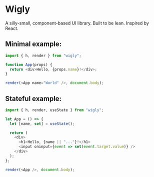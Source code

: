 # Wigly

A silly-small, component-based UI library. Built to be lean. Inspired by React.

## Minimal example:

```javascript
import { h, render } from "wigly";

function App(props) {
  return <div>Hello, {props.name}!</div>;
}

render(<App name="World" />, document.body);
```

## Stateful example:

```javascript
import { h, render, useState } from "wigly";

let App = () => {
  let [name, set] = useState();

  return (
    <div>
      <h1>Hello, {name || "..."}!</h1>
      <input oninput={event => set(event.target.value)} />
    </div>
  );
};

render(<App />, document.body);
```
